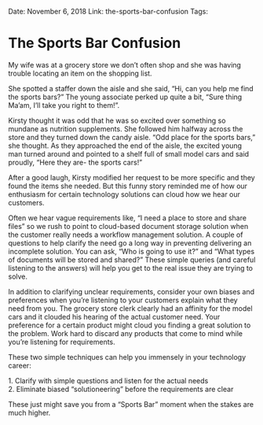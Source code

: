 Date: November 6, 2018
Link: the-sports-bar-confusion
Tags:

The Sports Bar Confusion
========================

My wife was at a grocery store we don’t often shop and she was having trouble locating an item on the shopping list.  
  
She spotted a staffer down the aisle and she said, “Hi, can you help me find the sports bars?” The young associate perked up quite a bit, “Sure thing Ma’am, I’ll take you right to them!”.  
  
Kirsty thought it was odd that he was so excited over something so mundane as nutrition supplements. She followed him halfway across the store and they turned down the candy aisle. “Odd place for the sports bars,” she thought. As they approached the end of the aisle, the excited young man turned around and pointed to a shelf full of small model cars and said proudly, “Here they are- the sports cars!”  
  
After a good laugh, Kirsty modified her request to be more specific and they found the items she needed. But this funny story reminded me of how our enthusiasm for certain technology solutions can cloud how we hear our customers.  
  
Often we hear vague requirements like, “I need a place to store and share files” so we rush to point to cloud-based document storage solution when the customer really needs a workflow management solution. A couple of questions to help clarify the need go a long way in preventing delivering an incomplete solution. You can ask, “Who is going to use it?” and “What types of documents will be stored and shared?” These simple queries (and careful listening to the answers) will help you get to the real issue they are trying to solve.  
  
In addition to clarifying unclear requirements, consider your own biases and preferences when you’re listening to your customers explain what they need from you. The grocery store clerk clearly had an affinity for the model cars and it clouded his hearing of the actual customer need. Your preference for a certain product might cloud you finding a great solution to the problem. Work hard to discard any products that come to mind while you’re listening for requirements.  
  
These two simple techniques can help you immensely in your technology career:  
  
1\. Clarify with simple questions and listen for the actual needs  
2\. Eliminate biased “solutioneering” before the requirements are clear  
  
These just might save you from a “Sports Bar” moment when the stakes are much higher.
